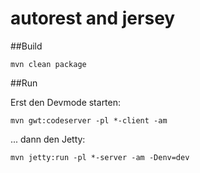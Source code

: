 # autorest and jersey

##Build

```
mvn clean package
```

##Run

Erst den Devmode starten:

```
mvn gwt:codeserver -pl *-client -am
```

... dann den Jetty:

```
mvn jetty:run -pl *-server -am -Denv=dev
```